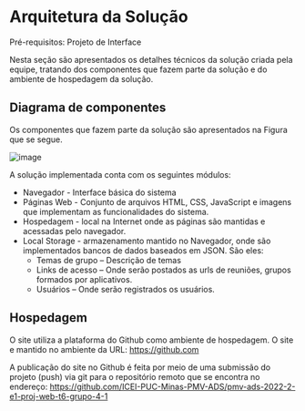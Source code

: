 # Arquitetura da Solução

Pré-requisitos: Projeto de Interface

Nesta seção são apresentados os detalhes técnicos da solução criada pela equipe, tratando dos componentes que fazem parte da solução e do ambiente de hospedagem da solução.
 
## Diagrama de componentes
Os componentes que fazem parte da solução são apresentados na Figura que se segue.

![image](https://user-images.githubusercontent.com/109597436/206908477-d76d6059-c021-41f5-a8b2-81b482f72823.png)

A solução implementada conta com os seguintes módulos:
* Navegador - Interface básica do sistema
* Páginas Web - Conjunto de arquivos HTML, CSS, JavaScript e imagens que implementam as funcionalidades do sistema.
* Hospedagem - local na Internet onde as páginas são mantidas e acessadas pelo navegador.
* Local Storage - armazenamento mantido no Navegador, onde são implementados bancos de dados baseados em JSON. São eles:
  * Temas de grupo – Descrição de temas
  * Links de acesso – Onde serão postados as urls de reuniões, grupos formados por aplicativos.
  * Usuários – Onde serão registrados os  usuários.	
  
## Hospedagem
O site utiliza a plataforma do Github como ambiente de hospedagem. O site e mantido no ambiente da URL: https://github.com

A publicação do site no Github é feita por meio de uma submissão do projeto (push) via git para o repositório remoto que se encontra no endereço:  https://github.com/ICEI-PUC-Minas-PMV-ADS/pmv-ads-2022-2-e1-proj-web-t6-grupo-4-1
 
